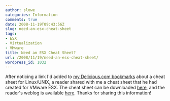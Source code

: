 ```yaml
---
author: slowe
categories: Information
comments: true
date: 2008-11-19T09:43:56Z
slug: need-an-esx-cheat-sheet
tags:
- ESX
- Virtualization
- VMware
title: Need an ESX Cheat Sheet?
url: /2008/11/19/need-an-esx-cheat-sheet/
wordpress_id: 1032
---
```


After noticing a link I'd added to [my Delicious.com bookmarks](http://delicious.com/slowe/) about a cheat sheet for Linux/UNIX, a reader shared with me a cheat sheet that he had created for VMware ESX. The cheat sheet can be downloaded [here](http://www.rommel.stw.uni-erlangen.de/~fejf/software/esx.sc.quickref/esx.sc.quickref.pdf), and the reader's weblog is available [here](http://www.fejf.de/). Thanks for sharing this information!

